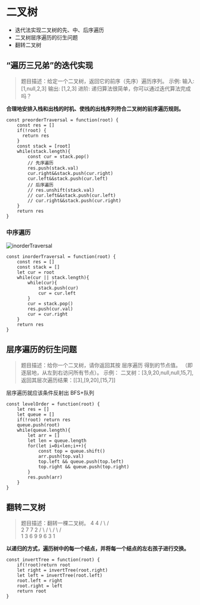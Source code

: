 # 二叉树
- 迭代法实现二叉树的先、中、后序遍历 
- 二叉树层序遍历的衍生问题
- 翻转二叉树

## “遍历三兄弟”的迭代实现 
>题目描述：给定一个二叉树，返回它的前序（先序）遍历序列。
> 示例: 输入: [1,null,2,3]
> 输出: [1,2,3] 进阶: 递归算法很简单，你可以通过迭代算法完成吗？

**合理地安排入栈和出栈的时机、使栈的出栈序列符合二叉树的前序遍历规则。**

```
const preorderTraversal = function(root) {
    const res = []
    if(!root) {
      return res
    }
    const stack = [root]
    while(stack.length){
        const cur = stack.pop()
        // 先序遍历
        res.push(stack.val) 
        cur.right&&stack.push(cur.right)
        cur.left&&stack.push(cur.left) 
        // 后序遍历
        // res.unshift(stack.val) 
        // cur.left&&stack.push(cur.left) 
        // cur.right&&stack.push(cur.right)
    }
    return res
}
```

### 中序遍历
![inorderTraversal](/inorderTraversal.png)
```
const inorderTraversal = function(root) {
    const res = []
    const stack = []
    let cur = root
    while(cur || stack.length){
        while(cur){
            stack.push(cur)
            cur = cur.left
        }
        cur = stack.pop()
        res.push(cur.val)
        cur = cur.right
    }
    return res
}
```

## 层序遍历的衍生问题    
> 题目描述：给你一个二叉树，请你返回其按 层序遍历 得到的节点值。 （即逐层地，从左到右访问所有节点）。
> 示例： 二叉树：[3,9,20,null,null,15,7],
> 返回其层次遍历结果：[[3],[9,20],[15,7]]


层序遍历就应该条件反射出 BFS+队列 

```
const levelOrder = function(root) {
    let res = []
    let queue = []
    if(!root) return res
    queue.push(root)
    while(queue.length){
        let arr = []
        let len = queue.length
        for(let i=0i<len;i++){
            const top = queue.shift()
            arr.push(top.val)
            top.left && queue.push(top.left)
            top.right && queue.push(top.right)
        }
        res.push(arr)
    }
}
```

## 翻转二叉树
> 题目描述：翻转一棵二叉树。
>     4           4
>   /   \       /   \
>  2     7     7     2
> / \   / \   / \   / \
>1   3 6   9 9   6 3   1

 **以递归的方式，遍历树中的每一个结点，并将每一个结点的左右孩子进行交换。**
```
const invertTree = function(root) {
    if(!root)return root
    let right = invertTree(root.right)
    let left = invertTree(root.left)
    root.left = right
    root.right = left
    return root
}
```


